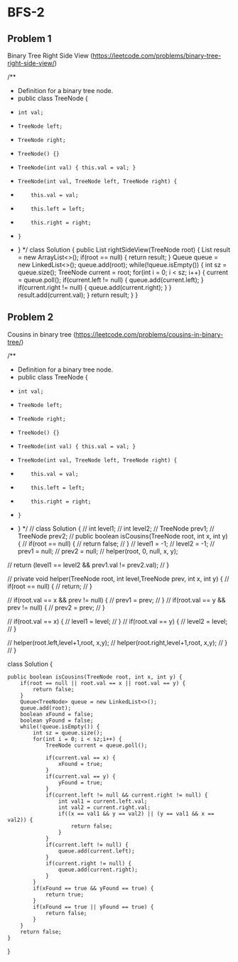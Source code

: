 # BFS-2

## Problem 1

Binary Tree Right Side View (https://leetcode.com/problems/binary-tree-right-side-view/)

<!-- Time Complexity = O(N)
Space Complexity = O(N) -->

/\*\*

- Definition for a binary tree node.
- public class TreeNode {
-     int val;
-     TreeNode left;
-     TreeNode right;
-     TreeNode() {}
-     TreeNode(int val) { this.val = val; }
-     TreeNode(int val, TreeNode left, TreeNode right) {
-         this.val = val;
-         this.left = left;
-         this.right = right;
-     }
- }
  \*/
  class Solution {
  public List<Integer> rightSideView(TreeNode root) {
  List<Integer> result = new ArrayList<>();
  if(root == null) {
  return result;
  }
  Queue<TreeNode> queue = new LinkedList<>();
  queue.add(root);
  while(!queue.isEmpty()) {
  int sz = queue.size();
  TreeNode current = root;
  for(int i = 0; i < sz; i++) {
  current = queue.poll();
  if(current.left != null) {
  queue.add(current.left);
  }
  if(current.right != null) {
  queue.add(current.right);
  }
  }
  result.add(current.val);
  }
  return result;
  }
  }

## Problem 2

Cousins in binary tree (https://leetcode.com/problems/cousins-in-binary-tree/)

<!-- Time Complexity = O(N)
Space Complexity = O(N) -->

/\*\*

- Definition for a binary tree node.
- public class TreeNode {
-     int val;
-     TreeNode left;
-     TreeNode right;
-     TreeNode() {}
-     TreeNode(int val) { this.val = val; }
-     TreeNode(int val, TreeNode left, TreeNode right) {
-         this.val = val;
-         this.left = left;
-         this.right = right;
-     }
- }
  \*/
  // class Solution {
  // int level1;
  // int level2;
  // TreeNode prev1;
  // TreeNode prev2;
  // public boolean isCousins(TreeNode root, int x, int y) {
  // if(root == null) {
  // return false;
  // }
  // level1 = -1;
  // level2 = -1;
  // prev1 = null;
  // prev2 = null;
  // helper(root, 0, null, x, y);

// return (level1 == level2 && prev1.val != prev2.val);
// }

// private void helper(TreeNode root, int level,TreeNode prev, int x, int y) {
// if(root == null) {
// return;
// }

// if(root.val == x && prev != null) {
// prev1 = prev;
// }
// if(root.val == y && prev != null) {
// prev2 = prev;
// }

// if(root.val == x) {
// level1 = level;
// }
// if(root.val == y) {
// level2 = level;
// }

// helper(root.left,level+1,root, x,y);
// helper(root.right,level+1,root, x,y);
// }
// }

class Solution {

    public boolean isCousins(TreeNode root, int x, int y) {
        if(root == null || root.val == x || root.val == y) {
            return false;
        }
        Queue<TreeNode> queue = new LinkedList<>();
        queue.add(root);
        boolean xFound = false;
        boolean yFound = false;
        while(!queue.isEmpty()) {
            int sz = queue.size();
            for(int i = 0; i < sz;i++) {
                TreeNode current = queue.poll();

                if(current.val == x) {
                    xFound = true;
                }
                if(current.val == y) {
                    yFound = true;
                }
                if(current.left != null && current.right != null) {
                    int val1 = current.left.val;
                    int val2 = current.right.val;
                    if((x == val1 && y == val2) || (y == val1 && x == val2)) {
                        return false;
                    }
                }
                if(current.left != null) {
                    queue.add(current.left);
                }
                if(current.right != null) {
                    queue.add(current.right);
                }
            }
            if(xFound == true && yFound == true) {
                return true;
            }
            if(xFound == true || yFound == true) {
                return false;
            }
        }
        return false;
    }

}
